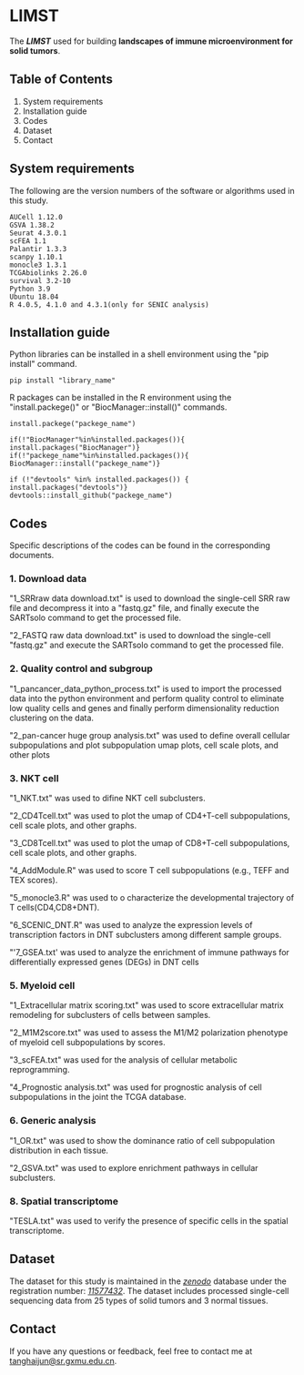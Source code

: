 # LIMST
The ***LIMST*** used for building **landscapes of immune microenvironment for solid tumors**.

## Table of Contents
1. System requirements
2. Installation guide
3. Codes
4. Dataset
5. Contact

## System requirements
The following are the version numbers of the software or algorithms used in this study.

	AUCell 1.12.0
	GSVA 1.38.2
	Seurat 4.3.0.1
	scFEA 1.1
	Palantir 1.3.3
	scanpy 1.10.1
	monocle3 1.3.1
	TCGAbiolinks 2.26.0
	survival 3.2-10
	Python 3.9
 	Ubuntu 18.04
	R 4.0.5, 4.1.0 and 4.3.1(only for SENIC analysis)

## Installation guide
Python libraries can be installed in a shell environment using the "pip install" command. 

	pip install "library_name"

R packages can be installed in the R environment using the "install.packege()" or "BiocManager::install()" commands.

	install.packege("packege_name")

	if(!"BiocManager"%in%installed.packages()){ 
	install.packages("BiocManager")}
 	if(!"packege_name"%in%installed.packages()){ 
	BiocManager::install("packege_name")}

	if (!"devtools" %in% installed.packages()) {
  	install.packages("devtools")}
   	devtools::install_github("packege_name")



## Codes
Specific descriptions of the codes can be found in the corresponding documents.
### 1. Download data
"1_SRRraw data download.txt" is used to download the single-cell SRR raw file and decompress it into a "fastq.gz" file, and finally execute the SARTsolo command to get the processed file.
	 
"2_FASTQ raw data download.txt" is used to download the single-cell "fastq.gz" and execute the SARTsolo command to get the processed file.
### 2. Quality control and subgroup
"1_pancancer_data_python_process.txt" is used to import the processed data into the python environment and perform quality control to eliminate low quality cells and genes and finally perform dimensionality reduction clustering on the data.

"2_pan-cancer huge group analysis.txt" was used to define overall cellular subpopulations and plot subpopulation umap plots, cell scale plots, and other plots

### 3. NKT cell
"1_NKT.txt" was used to difine NKT cell subclusters.

"2_CD4Tcell.txt" was used to plot the umap of CD4+T-cell subpopulations, cell scale plots, and other graphs.

"3_CD8Tcell.txt" was used to plot the umap of CD8+T-cell subpopulations, cell scale plots, and other graphs.

"4_AddModule.R" was used to score T cell subpopulations (e.g., TEFF and TEX scores).

"5_monocle3.R" was used to o characterize the developmental trajectory of T cells(CD4,CD8+DNT).

"6_SCENIC_DNT.R" was used to analyze the expression levels of transcription factors in DNT subclusters among different sample groups.

"'7_GSEA.txt' was used to analyze the enrichment of immune pathways for differentially expressed genes (DEGs) in DNT cells
### 5. Myeloid cell
"1_Extracellular matrix scoring.txt" was used to score extracellular matrix remodeling for subclusters of cells between samples.

"2_M1M2score.txt" was used to assess the M1/M2 polarization phenotype of myeloid cell subpopulations by scores.

"3_scFEA.txt" was used for the analysis of cellular metabolic reprogramming.

"4_Prognostic analysis.txt" was used for prognostic analysis of cell subpopulations in the joint the TCGA database.

### 6. Generic analysis
"1_OR.txt" was used to show the dominance ratio of cell subpopulation distribution in each tissue.

"2_GSVA.txt" was used to explore enrichment pathways in cellular subclusters.
### 8. Spatial transcriptome
"TESLA.txt" was used to verify the presence of specific cells in the spatial transcriptome.

## Dataset
The dataset for this study is maintained in the [_zenodo_](https://zenodo.org/) database under the registration number: [_11577432_](https://zenodo.org/records/11577432). 
The dataset includes processed single-cell sequencing data from 25 types of solid tumors and 3 normal tissues.

## Contact
If you have any questions or feedback, feel free to contact me at tanghaijun@sr.gxmu.edu.cn.
